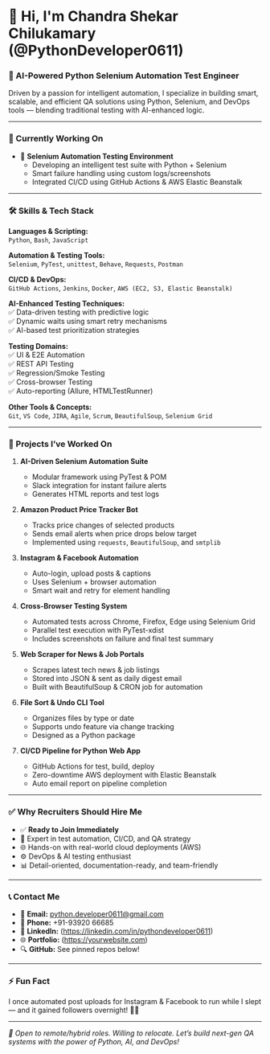# 👋 Hi, I'm Chandra Shekar Chilukamary (@PythonDeveloper0611)

### 🤖 AI-Powered Python Selenium Automation Test Engineer  
Driven by a passion for intelligent automation, I specialize in building smart, scalable, and efficient QA solutions using Python, Selenium, and DevOps tools — blending traditional testing with AI-enhanced logic.

---

### 🧠 Currently Working On
- 🔧 **Selenium Automation Testing Environment**
  - Developing an intelligent test suite with Python + Selenium
  - Smart failure handling using custom logs/screenshots
  - Integrated CI/CD using GitHub Actions & AWS Elastic Beanstalk

---

### 🛠️ Skills & Tech Stack

**Languages & Scripting:**  
`Python`, `Bash`, `JavaScript`

**Automation & Testing Tools:**  
`Selenium`, `PyTest`, `unittest`, `Behave`, `Requests`, `Postman`

**CI/CD & DevOps:**  
`GitHub Actions`, `Jenkins`, `Docker`, `AWS (EC2, S3, Elastic Beanstalk)`

**AI-Enhanced Testing Techniques:**  
✅ Data-driven testing with predictive logic  
✅ Dynamic waits using smart retry mechanisms  
✅ AI-based test prioritization strategies

**Testing Domains:**  
✅ UI & E2E Automation  
✅ REST API Testing  
✅ Regression/Smoke Testing  
✅ Cross-browser Testing  
✅ Auto-reporting (Allure, HTMLTestRunner)

**Other Tools & Concepts:**  
`Git`, `VS Code`, `JIRA`, `Agile`, `Scrum`, `BeautifulSoup`, `Selenium Grid`

---

### 💼 Projects I’ve Worked On

1. **AI-Driven Selenium Automation Suite**  
   - Modular framework using PyTest & POM  
   - Slack integration for instant failure alerts  
   - Generates HTML reports and test logs

2. **Amazon Product Price Tracker Bot**  
   - Tracks price changes of selected products  
   - Sends email alerts when price drops below target  
   - Implemented using `requests`, `BeautifulSoup`, and `smtplib`

3. **Instagram & Facebook Automation**  
   - Auto-login, upload posts & captions  
   - Uses Selenium + browser automation  
   - Smart wait and retry for element handling

4. **Cross-Browser Testing System**  
   - Automated tests across Chrome, Firefox, Edge using Selenium Grid  
   - Parallel test execution with PyTest-xdist  
   - Includes screenshots on failure and final test summary

5. **Web Scraper for News & Job Portals**  
   - Scrapes latest tech news & job listings  
   - Stored into JSON & sent as daily digest email  
   - Built with BeautifulSoup & CRON job for automation

6. **File Sort & Undo CLI Tool**  
   - Organizes files by type or date  
   - Supports undo feature via change tracking  
   - Designed as a Python package

7. **CI/CD Pipeline for Python Web App**  
   - GitHub Actions for test, build, deploy  
   - Zero-downtime AWS deployment with Elastic Beanstalk  
   - Auto email report on pipeline completion

---

### ✅ Why Recruiters Should Hire Me

- ✅ **Ready to Join Immediately**
- 🤖 Expert in test automation, CI/CD, and QA strategy
- 🌐 Hands-on with real-world cloud deployments (AWS)
- ⚙️ DevOps & AI testing enthusiast
- 📊 Detail-oriented, documentation-ready, and team-friendly

---

### 📞 Contact Me

- 📧 **Email:** python.developer0611@gmail.com  
- 📱 **Phone:** +91-93920 66685  
- 💼 **LinkedIn:** (https://linkedin.com/in/pythondeveloper0611)  
- 🌐 **Portfolio:** (https://yourwebsite.com) 
- 🔍 **GitHub:** See pinned repos below!

---

### ⚡ Fun Fact
I once automated post uploads for Instagram & Facebook to run while I slept — and it gained followers overnight! 📱✨

---

_📢 Open to remote/hybrid roles. Willing to relocate. Let’s build next-gen QA systems with the power of Python, AI, and DevOps!_
